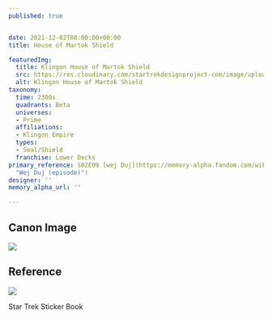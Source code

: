 ```yaml
---
published: true


date: 2021-12-02T08:00:00+00:00
title: House of Martok Shield

featuredImg:
  title: Klingon House of Martok Shield
  src: https://res.cloudinary.com/startrekdesignproject-com/image/upload/v1638481027/HouseOfMartok-Shield.png
  alt: Klingon House of Martok Shield
taxonomy:
  time: 2300s
  quadrants: Beta
  universes:
  - Prime
  affiliations:
  - Klingon Empire
  types:
  - Seal/Shield
  franchise: Lower Decks
primary_reference: S02E09 [wej Duj](https://memory-alpha.fandom.com/wiki/Wej_Duj_(episode)
  "Wej Duj (episode)")
designer: ''
memory_alpha_url: ''

---
```

## Canon Image

![](https://res.cloudinary.com/startrekdesignproject-com/image/upload/v1638481027/House-of-Martok_LDS-2x9-1.jpg)

## Reference

![](https://res.cloudinary.com/startrekdesignproject-com/image/upload/v1638481027/Martok-Shield_DrawRef.jpg)

Star Trek Sticker Book